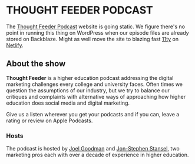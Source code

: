 # THOUGHT FEEDER PODCAST

The [Thought Feeder Podcast](https://thoughtfeederpod.com/) website is going static. We figure there's no point in running this thing on WordPress when our episode files are already stored on Backblaze. Might as well move the site to blazing fast [11ty](https://11ty.dev) on [Netlify](https://netlify.com).

## About the show
**Thought Feeder** is a higher education podcast addressing the digital marketing challenges every college and university faces. Often times we question the assumptions of our industry, but we try to balance our critiques and complaints with alternative ways of approaching how higher education does social media and digital marketing.

Give us a listen wherever you get your podcasts and if you can, leave a rating or review on Apple Podcasts.

### Hosts
The podcast is hosted by [Joel Goodman](https://joelgoodman.co) and [Jon-Stephen Stansel](https://jsstansel.com), two marketing pros each with over a decade of experience in higher education.